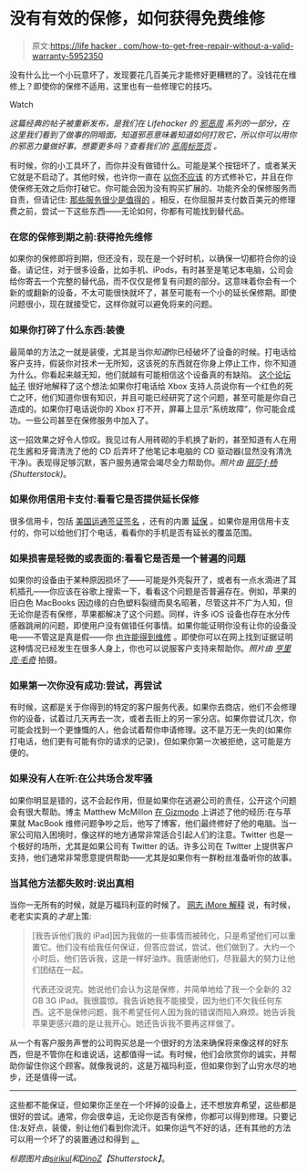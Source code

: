# 没有有效的保修，如何获得免费维修

> 原文:[https://life hacker . com/how-to-get-free-repair-without-a-valid-warranty-5952350](https://lifehacker.com/how-to-get-free-repairs-without-a-valid-warranty-5952350)

没有什么比一个小玩意坏了，发现要花几百美元才能修好更糟糕的了。没钱花在维修上？即使你的保修不适用，这里也有一些修理它的技巧。

Watch

*这篇经典的帖子被重新发布，是我们在 Lifehacker 的* [*邪恶周*](https://lifehacker.com/welcome-to-lifehackers-fifth-annual-evil-week-1647621043) *系列的一部分，在这里我们看到了做事的阴暗面。知道邪恶意味着知道如何打败它，所以你可以用你的邪恶力量做好事。想要更多吗？查看我们的* [*恶周标签页*](http://lifehacker.com/tag/evilweek) *。*

有时候，你的小工具坏了，而你并没有做错什么。可能是某个按钮坏了，或者某天它就是不启动了。其他时候，也许你一直在 [以你不应该](https://lifehacker.com/top-10-warranty-voiding-hacks-5676746) 的方式修补它，并且在你使保修无效之后你打破它。你可能会因为没有购买扩展的、功能齐全的保修服务而自责，但请记住: [那些服务很少是值得的](http://lifehacker.com/are-extended-warranties-worth-it-5871487) 。相反，在你屈服并支付数百美元的修理费之前，尝试一下这些东西——无论如何，你都有可能找到替代品。

### 在您的保修到期之前:获得抢先维修

如果你的保修即将到期，但还没有，现在是一个好时机，以确保一切都符合你的设备。请记住，对于很多设备，比如手机、iPods，有时甚至是笔记本电脑，公司会给你寄去一个完整的替代品，而不仅仅是修复有问题的部分。这意味着你会有一个新的或翻新的设备，不太可能很快就坏了，甚至可能有一个小的延长保修期。即使问题很小，现在就接受它，这样你就可以避免将来的问题。

### 如果你打碎了什么东西:装傻

最简单的方法之一就是装傻，尤其是当你*知道*你已经破坏了设备的时候。打电话给客户支持，假装你对技术一无所知，这该死的东西就在你身上停止工作，你不知道为什么。你看起来越无知，他们就越有可能相信这个设备真的有缺陷。 [这个论坛帖子](http://digiex.net/guides-reviews/console-guides/xbox-360-guides/2519-get-your-360-repaired-microsoft-free-even-if-out-warranty.html) 很好地解释了这个想法:如果你打电话给 Xbox 支持人员说你有一个红色的死亡之环，他们知道你很有知识，并且可能已经研究了这个问题，甚至可能是你自己造成的。如果你打电话说你的 Xbox 打不开，屏幕上显示“系统故障”，你可能会成功。一些公司甚至在保修服务中加入了。

这一招效果之好令人惊叹。我见过有人用砖砌的手机换了新的，甚至知道有人在用花生酱和牙膏清洗了他的 CD 后弄坏了他笔记本电脑的 CD 驱动器(显然没有清洗干净)。表现得足够沉默，客户服务通常会竭尽全力帮助你。*照片由* [*丽莎·f·杨*](http://www.shutterstock.com/pic.mhtml?id=72450985)*(Shutterstock)*。

### 如果你用信用卡支付:看看它是否提供延长保修

很多信用卡，包括 [美国运通](https://www.americanexpress.com/us/content/card-benefits/extended-warranty.html)[签证签名](http://usa.visa.com/personal/visa-signature/benefits/warranty-manager.jsp) ，还有的内置 [延保](https://lifehacker.com/skip-the-extended-warranty-use-a-good-credit-card-inst-5697141) 。如果你是用信用卡支付的，你可以给他们打个电话，看看你的手机是否有延长的覆盖范围。

### 如果损害是轻微的或表面的:看看它是否是一个普遍的问题

如果你的设备由于某种原因损坏了——可能是外壳裂开了，或者有一点水滴进了耳机插孔——你应该在谷歌上搜索一下，看看这个问题是否普遍存在。例如，苹果的旧白色 MacBooks 因边缘的白色塑料裂缝而臭名昭著，尽管这并不广为人知，但无论你是否有保修，苹果都解决了这个问题。同样，许多 iOS 设备也存在水分传感器跳闸的问题，即使用户没有做错任何事情。如果你能证明你没有让你的设备没电——不管这是真是假——你 [也许能得到维修](http://www.zdnet.com/blog/hardware/apple-softens-on-water-damaged-ipod-warranty-repairs/11167) 。即使你可以在网上找到证据证明这种情况已经发生在很多人身上，你也可以说服客户支持来帮助你。*照片由* [*亨里克·毛奇*](http://www.flickr.com/photos/henrikmoltke/2275936754/) 拍摄。

### 如果第一次你没有成功:尝试，再尝试

有时候，这都是关于你得到的特定的客户服务代表。如果你去商店，他们不会修理你的设备，试着过几天再去一次，或者去街上的另一家分店。如果你尝试几次，你可能会找到一个更慷慨的人，他会试着帮你申请修理。这不是万无一失的(如果你打电话，他们更有可能有你的请求的记录)，但如果你第一次被拒绝，这可能是方便的。

### 如果没有人在听:在公共场合发牢骚

如果你明显是错的，这不会起作用，但是如果你在逃避公司的责任，公开这个问题会有很大帮助。博主 Matthew McMillon [在 Gizmodo](https://gizmodo.com/retina-macbook-pro-the-best-worst-laptop-ive-ever-owne-5951893) 上讲述了他的经历:在与苹果就 MacBook 维修问题争吵之后，他写了博客，他们最终修好了他的电脑。当一家公司陷入困境时，像这样的地方通常非常适合引起人们的注意。Twitter 也是一个极好的场所，尤其是如果公司有 Twitter 的话。许多公司在 Twitter 上提供客户支持，他们通常非常愿意提供帮助——尤其是如果你有一群粉丝准备听你的故事。

### 当其他方法都失败时:说出真相

当你一无所有的时候，就是万福玛利亚的时候了。 [网志 iMore 解释](http://www.imore.com/apple-nonwarranty-repair-tip) 说，有时候，老老实实真的*才是*上策:

> [我告诉他们我的 iPad]因为我做的一些事情而被砖化，只是希望他们可以重置它。他们没有给我任何保证，但答应尝试，尝试，他们做到了。大约一个小时后，他们告诉我，这是一样好油炸。我感谢他们，尽我最大的努力让他们团结在一起。
> 
> 代表还没说完。她说他们会认为这是保修，并简单地给了我一个全新的 32 GB 3G iPad。我很震惊。我告诉她我不能接受，因为他们不欠我任何东西。这不是保修问题，我不希望任何人因为我的错误而陷入麻烦。她告诉我苹果更感兴趣的是让我开心。她还告诉我不要再这样做了。

从一个有客户服务声誉的公司购买总是一个很好的方法来确保将来像这样的好东西，但是不管你在和谁说话，这都值得一试。有时候，他们会欣赏你的诚实，并帮助你留住你这个顾客。就像我说的，这是万福玛利亚，但如果你到了山穷水尽的地步，还是值得一试。

* * *

这些都不能保证，但如果你正坐在一个坏掉的设备上，还不想放弃希望，这些都是很好的尝试。通常，你会很幸运，无论你是否有保修，你都可以得到修理。只要记住:友好点，装傻，别让他们看到你流汗。如果你运气不好的话，还有其他的方法可以用一个坏了的装置通过和得到 [。](https://lifehacker.com/what-to-do-when-your-phones-buttons-stop-working-5944957)

*标题图片由*[*sirikul*](http://www.shutterstock.com/pic.mhtml?id=94640038)*和*[*DinoZ*](http://www.shutterstock.com/pic.mhtml?id=112359053)*【Shutterstock】*。
